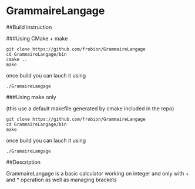 # GrammaireLangage

##Build instruction

###Using CMake + make

    git clone https://github.com/frobion/GrammaireLangage
    cd GrammaireLangage/bin
    cmake ..
    make
    
once build you can lauch it using
    
    ./GramaireLangage
    
###Using make only

(this use a default makefile generated by cmake included in the repo)

    git clone https://github.com/frobion/GrammaireLangage
    cd GrammaireLangage/bin
    make
    
once build you can lauch it using
    
    ./GramaireLangage
      
##Description

GrammaireLangage is a basic calculator working on integer and only with + and * operation as well as managing brackets
